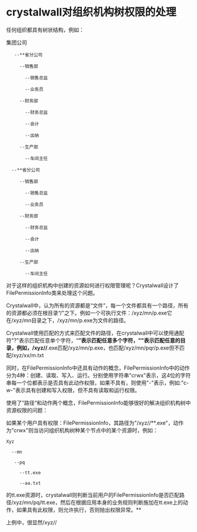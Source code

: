 # crystalwall对组织机构树权限的处理 #

任何组织都具有树状结构，例如：

集团公司
```
   --**省分公司

     --销售部

       --销售总监

       --业务员

     --财务部

       --财务总监

       --会计

       --出纳

     --生产部

       --车间主任

  --**省分公司

     --销售部

       --销售总监

       --业务员

     --财务部

       --财务总监

       --会计

       --出纳

     --生产部

       --车间主任
```
对于这样的组织机构中创建的资源如何进行权限管理呢？Crystalwall设计了FilePermissionInfo类来处理这个问题。

Crystalwall中，认为所有的资源都是“文件”，每一个文件都具有一个路径，所有的资源都必须在根目录“/"之下。例如一个可执行文件：/xyz/mn/p.exe它在/xyz/mn目录之下，/xyz/mn/p.exe为文件的路径。

Crystalwall使用匹配的方式来匹配文件的路径，在crystalwall中可以使用通配符"?"表示匹配任意单个字符，“**”表示匹配任意多个字符，"****"表示匹配任意的目录，例如，/xyz/****/**.exe匹配/xyz/mn/p.exe，也匹配/xyz/mn/pqr/p.exe但不匹配/xyz/xx/m.txt

同时，在FilePermissionInfo中还具有动作的概念，FilePermissionInfo中的动作分为4种：创建、读取、写入、运行。分别使用字符串"crwx"表示，这4位的字符串每一个位都表示是否具有此动作权限，如果不具有，则使用"-"表示，例如:"c-w-"表示具有创建和写入权限，但不具有读取和运行权限。

使用了”路径“和动作两个概念，FilePermissionInfo能够很好的解决组织机构树中资源权限的问题：

如果某个用户具有权限：FilePermissionInfo，其路径为"/xyz//**.exe"，动作为”crwx"则当访问组织机构树种某个节点中的某个资源时，例如：
```
Xyz

  --mn

   --pq

     --tt.exe

     --aa.txt
```
的tt.exe资源时，crystalwall则判断当前用户的FilePermissionInfo是否匹配路径/xyz/mn/pq/tt.exe，然后在根据应用本身的业务规则判断施加在tt.exe上的动作，如果具有此权限，则允许执行，否则抛出权限异常。**

上例中，很显然/xyz//